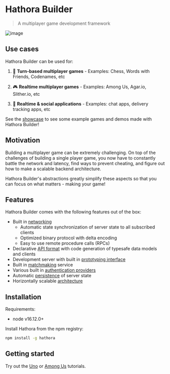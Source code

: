 # Hathora Builder

> A multiplayer game development framework

![image](https://user-images.githubusercontent.com/5400947/155251444-403b1dcc-904e-4283-931c-883c896bbce5.png)

## Use cases

Hathora Builder can be used for:

1. 🎲 **Turn-based multiplayer games** - Examples: Chess, Words with Friends, Codenames, etc

2. 🎮 **Realtime multiplayer games** - Examples: Among Us, Agar.io, Slither.io, etc

3. 💬 **Realtime & social applications** - Examples: chat apps, delivery tracking apps, etc

See the [showcase](builder/showcase.md) to see some example games and demos made with Hathora Builder!

## Motivation

Building a multiplayer game can be extremely challenging. On top of the challenges of building a single player game, you now have to constantly battle the network and latency, find ways to prevent cheating, and figure out how to make a scalable backend architecture.

Hathora Builder's abstractions greatly simplify these aspects so that you can focus on what matters - making your game!

## Features

Hathora Builder comes with the following features out of the box:

- Built in [networking](builder/networking.md)
  - Automatic state synchronization of server state to all subscribed clients
  - Optimized binary protocol with delta encoding
  - Easy to use remote procedure calls (RPCs)
- Declarative [API format](builder/type-driven-development.md) with code generation of typesafe data models and clients
- Development server with built in [prototyping interface](builder/type-driven-development.md?id=prototype-ui)
- Built in [matchmaking](builder/state.md?id=lifecycle) service
- Various built in [authentication providers](builder/auth.md)
- Automatic [persistence](builder/state.md?id=persistence) of server state
- Horizontally scalable [architecture](architecture.md)

## Installation

Requirements:

- node v16.12.0+

Install Hathora from the npm registry:

```sh
npm install -g hathora
```

## Getting started

Try out the [Uno](builder/tutorial_uno.md) or [Among Us](builder/tutorial_among_us.md) tutorials.
